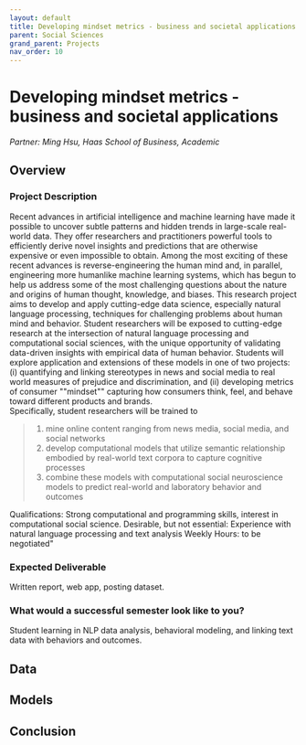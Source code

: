 ```yaml
---
layout: default
title: Developing mindset metrics - business and societal applications
parent: Social Sciences
grand_parent: Projects 
nav_order: 10
---
```



# Developing mindset metrics - business and societal applications
*Partner: Ming Hsu, Haas School of Business, Academic*

## Overview
### Project Description
Recent advances in artificial intelligence and machine learning have made it possible to uncover subtle patterns and hidden trends in large-scale real-world data. They offer researchers and practitioners powerful tools to efficiently derive novel insights and predictions that are otherwise expensive or even impossible to obtain. Among the most exciting of these recent advances is reverse-engineering the human mind and, in parallel, engineering more humanlike machine learning systems, which has begun to help us address some of the most challenging questions about the nature and origins of human thought, knowledge, and biases. 
This research project aims to develop and apply cutting-edge data science, especially natural language processing, techniques for challenging problems about human mind and behavior. Student researchers will be exposed to cutting-edge research at the intersection of natural language processing and computational social sciences, with the unique opportunity of validating data-driven insights with empirical data of human behavior. 
Students will explore application and extensions of these models in one of two projects: (i) quantifying and linking stereotypes in news and social media to real world measures of prejudice and discrimination, and (ii) developing metrics of consumer ""mindset"" capturing how consumers think, feel, and behave toward different products and brands.  
Specifically, student researchers will be trained to 

>1. mine online content ranging from news media, social media, and social networks 
>2. develop computational models that utilize semantic relationship embodied by real-world text corpora to capture cognitive processes
>3. combine these models with computational social neuroscience models to predict real-world and laboratory behavior and outcomes

Qualifications: Strong computational and programming skills, interest in computational social science. 
Desirable, but not essential: Experience with natural language processing and text analysis
Weekly Hours: to be negotiated"

### Expected Deliverable
Written report, web app, posting dataset.

### What would a successful semester look like to you?
Student learning in NLP data analysis, behavioral modeling, and linking text data with behaviors and outcomes. 

## Data

## Models

## Conclusion


```python

```
